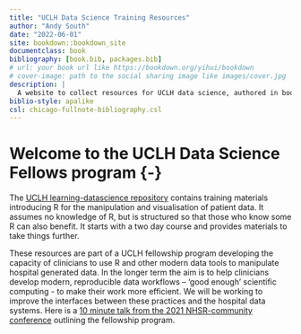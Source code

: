 ```yaml
--- 
title: "UCLH Data Science Training Resources"
author: "Andy South"
date: "2022-06-01"
site: bookdown::bookdown_site
documentclass: book
bibliography: [book.bib, packages.bib]
# url: your book url like https://bookdown.org/yihui/bookdown
# cover-image: path to the social sharing image like images/cover.jpg
description: |
  A website to collect resources for UCLH data science, authored in bookdown.
biblio-style: apalike
csl: chicago-fullnote-bibliography.csl
---
```


# Welcome to the UCLH Data Science Fellows program {-}

The [UCLH learning-datascience repository](https://github.com/uclh-criu/learning-datascience) contains training materials introducing R for the manipulation and visualisation of patient data. It assumes no knowledge of R, but is structured so that those who know some R can also benefit. It starts with a two day course and provides materials to take things further. 

These resources are part of a UCLH fellowship program developing the capacity of clinicians to use R and other modern data tools to manipulate hospital generated data. In the longer term the aim is to help clinicians develop modern, reproducible data workflows – ‘good enough’ scientific computing - to make their work more efficient. We will be working to improve the interfaces between these practices and the hospital data systems. Here is a [10 minute talk from the 2021 NHSR-community conference](https://youtu.be/R7uDB9iqlZY?t=19480) outlining the fellowship program.
